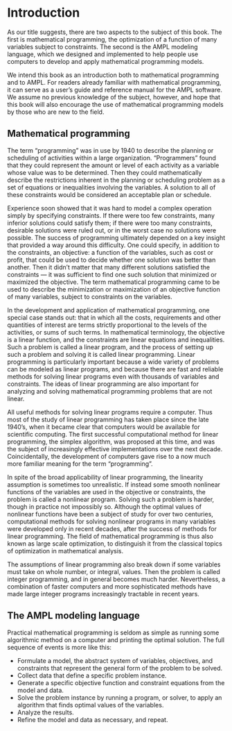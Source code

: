 # Introduction

As our title suggests, there are two aspects to the subject of this book. The first is mathematical programming, the optimization of a function of many variables subject to constraints. The second is the AMPL modeling language, which we designed and implemented to help people use computers to develop and apply mathematical programming models. 

We intend this book as an introduction both to mathematical programming and to AMPL. For readers already familiar with mathematical programming, it can serve as a user’s guide and reference manual for the AMPL software. We assume no previous knowledge of the subject, however, and hope that this book will also encourage the use of mathematical programming models by those who are new to the field. 

## Mathematical programming

The term “programming” was in use by 1940 to describe the planning or scheduling of activities within a large organization. “Programmers” found that they could represent the amount or level of each activity as a variable whose value was to be determined. Then they could mathematically describe the restrictions inherent in the planning or scheduling problem as a set of equations or inequalities involving the variables. A solution to all of these constraints would be considered an acceptable plan or schedule. 

Experience soon showed that it was hard to model a complex operation simply by specifying constraints. If there were too few constraints, many inferior solutions could satisfy them; if there were too many constraints, desirable solutions were ruled out, or in the worst case no solutions were possible. The success of programming ultimately depended on a key insight that provided a way around this difficulty. One could specify, in addition to the constraints, an objective: a function of the variables, such as cost or profit, that could be used to decide whether one solution was better than another. Then it didn’t matter that many different solutions satisfied the constraints — it was sufficient to find one such solution that minimized or maximized the objective. The term mathematical programming came to be used to describe the minimization or maximization of an objective function of many variables, subject to constraints on the variables. 

In the development and application of mathematical programming, one special case stands out: that in which all the costs, requirements and other quantities of interest are terms strictly proportional to the levels of the activities, or sums of such terms. In mathematical terminology, the objective is a linear function, and the constraints are linear equations and inequalities. Such a problem is called a linear program, and the process of setting up such a problem and solving it is called linear programming. Linear programming is particularly important because a wide variety of problems can be modeled as linear programs, and because there are fast and reliable methods for solving linear programs even with thousands of variables and constraints. The ideas of linear programming are also important for analyzing and solving mathematical programming problems that are not linear. 

All useful methods for solving linear programs require a computer. Thus most of the study of linear programming has taken place since the late 1940’s, when it became clear that computers would be available for scientific computing. The first successful computational method for linear programming, the simplex algorithm, was proposed at this time, and was the subject of increasingly effective implementations over the next decade. Coincidentally, the development of computers gave rise to a now much more familiar meaning for the term “programming”. 

In spite of the broad applicability of linear programming, the linearity assumption is sometimes too unrealistic. If instead some smooth nonlinear functions of the variables are used in the objective or constraints, the problem is called a nonlinear program. Solving such a problem is harder, though in practice not impossibly so. Although the optimal values of nonlinear functions have been a subject of study for over two centuries, computational methods for solving nonlinear programs in many variables were developed only in recent decades, after the success of methods for linear programming. The field of mathematical programming is thus also known as large scale optimization, to distinguish it from the classical topics of optimization in mathematical analysis. 

The assumptions of linear programming also break down if some variables must take on whole number, or integral, values. Then the problem is called integer programming, and in general becomes much harder. Nevertheless, a combination of faster computers and more sophisticated methods have made large integer programs increasingly tractable in recent years. 

## The AMPL modeling language

Practical mathematical programming is seldom as simple as running some algorithmic method on a computer and printing the optimal solution. The full sequence of events is more like this:

- Formulate a model, the abstract system of variables, objectives, and constraints that represent the general form of the problem to be solved.
- Collect data that define a specific problem instance.
- Generate a specific objective function and constraint equations from the model and data.
- Solve the problem instance by running a program, or solver, to apply an algorithm that finds optimal values of the variables.
- Analyze the results.
- Refine the model and data as necessary, and repeat.
